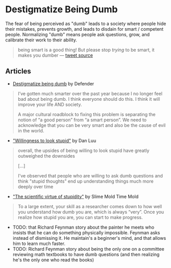 # Destigmatize Being Dumb

The fear of being perceived as "dumb" leads to a society where people hide their mistakes, prevents growth, and leads to disdain for smart / competent people. Normalizing "dumb" means people ask questions, grow, and calibrate their work to their ability. 

> being smart is a good thing! But please stop *trying* to be smart, it makes you dumber
> — [tweet source](https://x.com/DefenderOfBasic/status/1830083495886033335)

## Articles

- [Destigmatize being dumb](https://defenderofthebasic.substack.com/p/destigmatize-being-dumb) by Defender
> I’ve gotten much smarter over the past year because I no longer feel bad about being dumb. I think everyone should do this. I think it will improve your life AND society.
>
> A major cultural roadblock to fixing this problem is separating the notion of “a good person” from “a smart person”. We need to acknowledge that you can be very smart and also be the cause of evil in the world. 

- ["Willingness to look stupid"](https://danluu.com/look-stupid/) by Dan Luu
> overall, the upsides of being willing to look stupid have greatly outweighed the downsides
> 
> [...]
> 
> I've observed that people who are willing to ask dumb questions and think "stupid thoughts" end up understanding things much more deeply over time
- ["The scientific virtue of stupidity"](https://slimemoldtimemold.com/2022/02/10/the-scientific-virtues/) by Slime Mold Time Mold
> To a large extent, your skill as a researcher comes down to how well you understand how dumb you are, which is always “very”. Once you realize how stupid you are, you can start to make progress.
  
- TODO: that Richard Feynman story about the painter he meets who insists that he can do something physically impossible. Feynman asks instead of dismissing it. He maintain's a beginner's mind, and that allows him to learn much faster. 
- TODO: Richard Feynman story about being the only one on a committee reviewing math textbooks to have dumb questions (and then realizing he's the only one who read the books)
